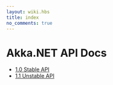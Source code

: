 ```yaml
---
layout: wiki.hbs
title: index
no_comments: true
---
```

# Akka.NET API Docs

- [1.0 Stable API](http://api.getakka.net/docs/unstable/index.html)
- [1.1 Unstable API](http://api.getakka.net/docs/unstable/index.html)